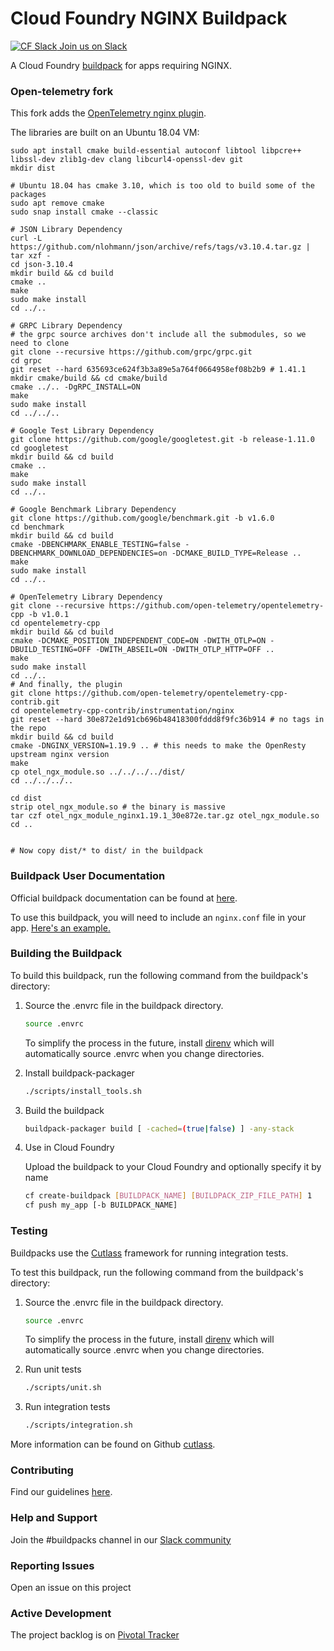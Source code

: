 # Cloud Foundry NGINX Buildpack

[![CF Slack](https://www.google.com/s2/favicons?domain=www.slack.com) Join us on Slack](https://cloudfoundry.slack.com/messages/buildpacks/)

A Cloud Foundry [buildpack](http://docs.cloudfoundry.org/buildpacks/) for apps requiring NGINX.

### Open-telemetry fork

This fork adds the [OpenTelemetry nginx plugin](https://github.com/open-telemetry/opentelemetry-cpp-contrib/tree/main/instrumentation/nginx).

The libraries are built on an Ubuntu 18.04 VM:

```
sudo apt install cmake build-essential autoconf libtool libpcre++ libssl-dev zlib1g-dev clang libcurl4-openssl-dev git
mkdir dist

# Ubuntu 18.04 has cmake 3.10, which is too old to build some of the packages
sudo apt remove cmake
sudo snap install cmake --classic

# JSON Library Dependency
curl -L https://github.com/nlohmann/json/archive/refs/tags/v3.10.4.tar.gz | tar xzf -
cd json-3.10.4
mkdir build && cd build
cmake ..
make
sudo make install
cd ../..

# GRPC Library Dependency
# the grpc source archives don't include all the submodules, so we need to clone
git clone --recursive https://github.com/grpc/grpc.git
cd grpc
git reset --hard 635693ce624f3b3a89e5a764f0664958ef08b2b9 # 1.41.1
mkdir cmake/build && cd cmake/build
cmake ../.. -DgRPC_INSTALL=ON
make
sudo make install
cd ../../..

# Google Test Library Dependency
git clone https://github.com/google/googletest.git -b release-1.11.0
cd googletest
mkdir build && cd build
cmake ..
make
sudo make install
cd ../..

# Google Benchmark Library Dependency
git clone https://github.com/google/benchmark.git -b v1.6.0
cd benchmark
mkdir build && cd build
cmake -DBENCHMARK_ENABLE_TESTING=false -DBENCHMARK_DOWNLOAD_DEPENDENCIES=on -DCMAKE_BUILD_TYPE=Release ..
make
sudo make install
cd ../..

# OpenTelemetry Library Dependency
git clone --recursive https://github.com/open-telemetry/opentelemetry-cpp -b v1.0.1
cd opentelemetry-cpp
mkdir build && cd build
cmake -DCMAKE_POSITION_INDEPENDENT_CODE=ON -DWITH_OTLP=ON -DBUILD_TESTING=OFF -DWITH_ABSEIL=ON -DWITH_OTLP_HTTP=OFF ..
make
sudo make install
cd ../..
# And finally, the plugin
git clone https://github.com/open-telemetry/opentelemetry-cpp-contrib.git
cd opentelemetry-cpp-contrib/instrumentation/nginx
git reset --hard 30e872e1d91cb696b48418300fddd8f9fc36b914 # no tags in the repo
mkdir build && cd build
cmake -DNGINX_VERSION=1.19.9 .. # this needs to make the OpenResty upstream nginx version
make
cp otel_ngx_module.so ../../../../dist/
cd ../../../..

cd dist
strip otel_ngx_module.so # the binary is massive
tar czf otel_ngx_module_nginx1.19.1_30e872e.tar.gz otel_ngx_module.so
cd ..


# Now copy dist/* to dist/ in the buildpack
```

### Buildpack User Documentation

Official buildpack documentation can be found at [here](https://docs.cloudfoundry.org/buildpacks/nginx/index.html).

To use this buildpack, you will need to include an `nginx.conf` file in your app. [Here's an example.](https://github.com/cloudfoundry/nginx-buildpack/tree/master/fixtures/mainline)


### Building the Buildpack

To build this buildpack, run the following command from the buildpack's directory:

1. Source the .envrc file in the buildpack directory.

   ```bash
   source .envrc
   ```
   To simplify the process in the future, install [direnv](https://direnv.net/) which will automatically source .envrc when you change directories.

1. Install buildpack-packager

    ```bash
    ./scripts/install_tools.sh
    ```

1. Build the buildpack

    ```bash
    buildpack-packager build [ -cached=(true|false) ] -any-stack
    ```

1. Use in Cloud Foundry

   Upload the buildpack to your Cloud Foundry and optionally specify it by name

    ```bash
    cf create-buildpack [BUILDPACK_NAME] [BUILDPACK_ZIP_FILE_PATH] 1
    cf push my_app [-b BUILDPACK_NAME]
    ```

### Testing

Buildpacks use the [Cutlass](https://github.com/cloudfoundry/libbuildpack/tree/master/cutlass) framework for running integration tests.

To test this buildpack, run the following command from the buildpack's directory:

1. Source the .envrc file in the buildpack directory.

   ```bash
   source .envrc
   ```
   To simplify the process in the future, install [direnv](https://direnv.net/) which will automatically source .envrc when you change directories.

1. Run unit tests

    ```bash
    ./scripts/unit.sh
    ```

1. Run integration tests

    ```bash
    ./scripts/integration.sh
    ```

More information can be found on Github [cutlass](https://github.com/cloudfoundry/libbuildpack/tree/master/cutlass).

### Contributing

Find our guidelines [here](./CONTRIBUTING.md).

### Help and Support

Join the #buildpacks channel in our [Slack community](http://slack.cloudfoundry.org/)

### Reporting Issues

Open an issue on this project

### Active Development

The project backlog is on [Pivotal Tracker](https://www.pivotaltracker.com/projects/1042066)

